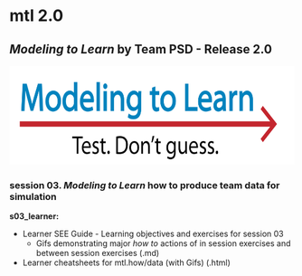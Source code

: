 # mtl 2.0

## *Modeling to Learn* by Team PSD - Release 2.0

<img src = "https://github.com/lzim/teampsd/blob/master/resources/logos/mtl_testdontguess_sm.png"
     height = "175" width = "650">

### session 03. *Modeling to Learn* how to produce **team data** for simulation

**s03_learner:**
- Learner SEE Guide - Learning objectives and exercises for session 03
  - Gifs demonstrating major *how to* actions of in session exercises and between session exercises (.md)
- Learner cheatsheets for mtl.how/data (with Gifs) (.html)
